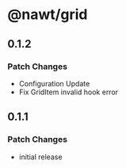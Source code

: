 # @nawt/grid

## 0.1.2

### Patch Changes

- Configuration Update
- Fix GridItem invalid hook error

## 0.1.1

### Patch Changes

- initial release
